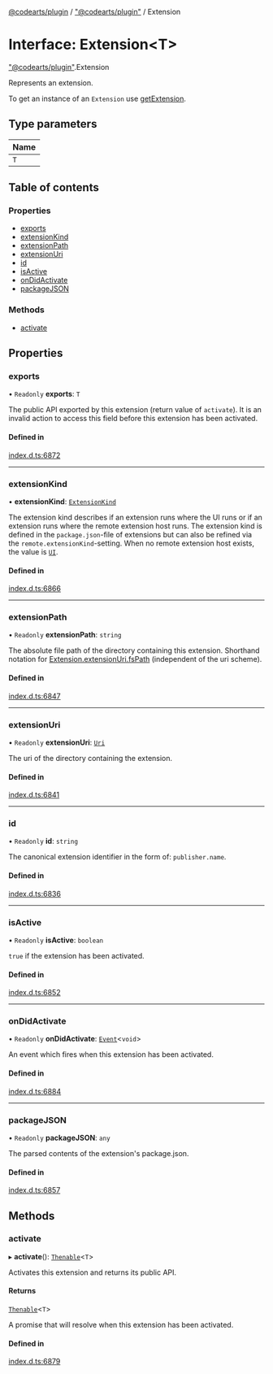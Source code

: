 [@codearts/plugin](../README.md) / ["@codearts/plugin"](../modules/_codearts_plugin_.md) / Extension

# Interface: Extension<T\>

["@codearts/plugin"](../modules/_codearts_plugin_.md).Extension

Represents an extension.

To get an instance of an `Extension` use [getExtension](../modules/codearts_plugin_.extensions.md#getextension).

## Type parameters

| Name |
| :------ |
| `T` |

## Table of contents

### Properties

- [exports](codearts_plugin_.Extension.md#exports)
- [extensionKind](codearts_plugin_.Extension.md#extensionkind)
- [extensionPath](codearts_plugin_.Extension.md#extensionpath)
- [extensionUri](codearts_plugin_.Extension.md#extensionuri)
- [id](codearts_plugin_.Extension.md#id)
- [isActive](codearts_plugin_.Extension.md#isactive)
- [onDidActivate](codearts_plugin_.Extension.md#ondidactivate)
- [packageJSON](codearts_plugin_.Extension.md#packagejson)

### Methods

- [activate](codearts_plugin_.Extension.md#activate)

## Properties

### exports

• `Readonly` **exports**: `T`

The public API exported by this extension (return value of `activate`).
It is an invalid action to access this field before this extension has been activated.

#### Defined in

[index.d.ts:6872](https://github.com/xyz-fish/cloudide-plugin-api/blob/9927cd6/index.d.ts#L6872)

___

### extensionKind

• **extensionKind**: [`ExtensionKind`](../enums/codearts_plugin_.ExtensionKind.md)

The extension kind describes if an extension runs where the UI runs
or if an extension runs where the remote extension host runs. The extension kind
is defined in the `package.json`-file of extensions but can also be refined
via the `remote.extensionKind`-setting. When no remote extension host exists,
the value is [`UI`](../enums/codearts_plugin_.ExtensionKind.md#ui).

#### Defined in

[index.d.ts:6866](https://github.com/xyz-fish/cloudide-plugin-api/blob/9927cd6/index.d.ts#L6866)

___

### extensionPath

• `Readonly` **extensionPath**: `string`

The absolute file path of the directory containing this extension. Shorthand
notation for [Extension.extensionUri.fsPath](codearts_plugin_.Extension.md#extensionuri) (independent of the uri scheme).

#### Defined in

[index.d.ts:6847](https://github.com/xyz-fish/cloudide-plugin-api/blob/9927cd6/index.d.ts#L6847)

___

### extensionUri

• `Readonly` **extensionUri**: [`Uri`](../classes/codearts_plugin_.Uri.md)

The uri of the directory containing the extension.

#### Defined in

[index.d.ts:6841](https://github.com/xyz-fish/cloudide-plugin-api/blob/9927cd6/index.d.ts#L6841)

___

### id

• `Readonly` **id**: `string`

The canonical extension identifier in the form of: `publisher.name`.

#### Defined in

[index.d.ts:6836](https://github.com/xyz-fish/cloudide-plugin-api/blob/9927cd6/index.d.ts#L6836)

___

### isActive

• `Readonly` **isActive**: `boolean`

`true` if the extension has been activated.

#### Defined in

[index.d.ts:6852](https://github.com/xyz-fish/cloudide-plugin-api/blob/9927cd6/index.d.ts#L6852)

___

### onDidActivate

• `Readonly` **onDidActivate**: [`Event`](codearts_plugin_.Event.md)<`void`\>

An event which fires when this extension has been activated.

#### Defined in

[index.d.ts:6884](https://github.com/xyz-fish/cloudide-plugin-api/blob/9927cd6/index.d.ts#L6884)

___

### packageJSON

• `Readonly` **packageJSON**: `any`

The parsed contents of the extension's package.json.

#### Defined in

[index.d.ts:6857](https://github.com/xyz-fish/cloudide-plugin-api/blob/9927cd6/index.d.ts#L6857)

## Methods

### activate

▸ **activate**(): [`Thenable`](Thenable.md)<`T`\>

Activates this extension and returns its public API.

#### Returns

[`Thenable`](Thenable.md)<`T`\>

A promise that will resolve when this extension has been activated.

#### Defined in

[index.d.ts:6879](https://github.com/xyz-fish/cloudide-plugin-api/blob/9927cd6/index.d.ts#L6879)
